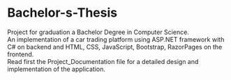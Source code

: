 # Bachelor-s-Thesis
Project for graduation a Bachelor Degree in Computer Science.<br/>
An implementation of a car trading platform using ASP.NET framework with C# on backend and HTML, CSS, JavaScript, Bootstrap, RazorPages on the frontend.<br/>
Read first the Project_Documentation file for a detailed design and implementation of the application.
